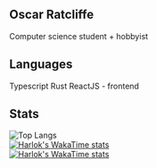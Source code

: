 ## Oscar Ratcliffe
Computer science student + hobbyist

## Languages
Typescript
Rust
ReactJS - frontend

## Stats
![Top Langs](https://github-readme-stats.vercel.app/api/top-langs/?username=OscarRatcliffe&size_weight=0.5&count_weight=0.5)    
[![Harlok's WakaTime stats](https://github-readme-stats.vercel.app/api/wakatime?username=OscarRatcliffe)](https://github.com/anuraghazra/github-readme-stats)    
[![Harlok's WakaTime stats](https://github-readme-stats.vercel.app/api/wakatime?username=OscarRatcliffe)](https://github.com/anuraghazra/github-readme-stats)    
